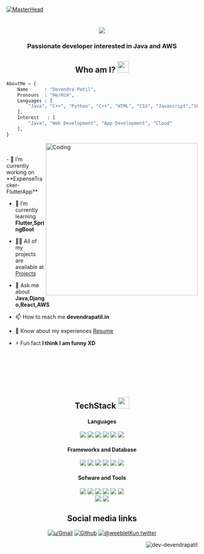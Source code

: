 [![MasterHead](https://www.linkpicture.com/q/Add-a-heading_6.png)](devendrapatil.in)
<br>

<h1 align="center">
  <a href="#">
    <img src="https://readme-typing-svg.herokuapp.com/?lines=Hey,+There!+👋;Devendra+Patil+Here...;Nice+to+meet+you!&center=true&size=30">
  </a>
</h1>

<h3 align="center">Passionate developer interested in Java and AWS</h3>
<h2 align="center"> Who am I? <img src="https://cdn.discordapp.com/emojis/852778687958482944.gif?v=1" width="30px"></h2>
    
```python
AboutMe = {
    Name      : "Devendra Patil",
    Pronouns  : "He/Him",
    Languages : [
        "Java", "C++", "Python", "C++", "HTML", "CSS", "Javascript","SQL","Dart"
    ],
    Interest   : [
        "Java", "Web Development", "App Development", "Cloud"
    ],
}
```

<img align="right" alt="Coding" width="400" src="https://s10.gifyu.com/images/fcf7fd0c619bb87706533079240915f3.gif">
<br>
<br>
- 🔭 I’m currently working on **ExpenseTracker-FlutterApp**

- 🌱 I’m currently learning **Flutter,SpringBoot**

- 👨‍💻 All of my projects are available at [Projects](https://devendrapatil.in/#portfolio)

- 💬 Ask me about **Java,Django,React,AWS**

- 📫 How to reach me **devendrapatil.in**

- 📄 Know about my experiences [Resume](https://drive.google.com/file/d/1Xd5q-9a76yTEWkTlsLp1IHa--JT7LYrr/view?usp=sharing)

- ⚡ Fun fact **I think I am funny XD**
      


<br>
<br>
<br>
<br>
<br>
<div align="center">
    <h2>TechStack <img src="https://cdn.discordapp.com/emojis/804331814004850698.png?v=1" width="30px"></h2>
    <h4>Languages</h4>
        <img src="https://img.shields.io/badge/-java-red?style=for-the-badge&labelColor=red&logo=java&logoColor=black">
                <img src="https://img.shields.io/badge/-cpp-lightblue?style=for-the-badge&labelColor=lightblue&logo=cplusplus&logoColor=black">
        <img src="https://img.shields.io/badge/-python-ffd43b?style=for-the-badge&labelColor=306998&logo=python&logoColor=white"> 
        <img src="https://img.shields.io/badge/-HTML 5-orange?style=for-the-badge&labelColor=orange&logo=html5&logoColor=white">
        <img src="https://img.shields.io/badge/-css 3-blue?style=for-the-badge&labelColor=blue&logo=css3&logoColor=white">
        <img src="https://img.shields.io/badge/-Javascript-F0DB4F?style=for-the-badge&labelColor=F0DB4F&logo=javascript&logoColor=black">
    <h4>Frameworks and Database</h4>
        <img src="https://img.shields.io/badge/-Django-7289da?style=for-the-badge&labelColor=7289da&logo=django&logoColor=white">
        <img src="https://img.shields.io/badge/-Bootstrap-602C50?style=for-the-badge&labelColor=602C50&logo=bootstrap&logoColor=white">
        <img src="https://img.shields.io/badge/-flutter-46B2E0?style=for-the-badge&labelColor=black&logo=flutter&logoColor=ffa611" >
        <img src="https://img.shields.io/badge/-React-black?style=for-the-badge&labelColor=black&logo=React&logoColor=blue" >
         <img src="https://img.shields.io/badge/-MYSQL-blue?style=for-the-badge&labelColor=blue&logo=mysql&logoColor=white">
         <img src="https://img.shields.io/badge/-AWS-orange?style=for-the-badge&labelColor=orange&logo=amazon&logoColor=white">
    <h4>Sofware and Tools</h4>
        <img src="https://img.shields.io/badge/-git-orange?style=for-the-badge&labelColor=orange&logo=git&logoColor=black">
        <img src="https://img.shields.io/badge/-github-whitesmoke?style=for-the-badge&labelColor=whitesmoke&logo=github&logoColor=black">
        <img src="https://img.shields.io/badge/-vs code-2c2f33?style=for-the-badge&labelColor=2c2f33&logo=visualstudiocode&logoColor=blue">
        <img src="https://img.shields.io/badge/-Intellijidea-6567a5?style=for-the-badge&labelColor=6567a5&logo=intellijidea&logoColor=white">
        <img src="https://img.shields.io/badge/-eclipse-darkgreen?style=for-the-badge&labelColor=darkgreen&logo=eclipse&logoColor=white">
        <img src="https://img.shields.io/badge/-pycharm-blue?style=for-the-badge&labelColor=blue&logo=pycharm&logoColor=white"> 
        <br>
        <img src="https://img.shields.io/badge/- STS IDE-green?style=for-the-badge&labelColor=green&logo=springboot&logoColor=black">
        <img src="https://img.shields.io/badge/-Canva-darkblue?style=for-the-badge&labelColor=darkblue&logo=canva&logoColor=white">
</div>
<div align=center>
<h2>Social media links</h2>
    

[![u/Gmail](https://img.shields.io/badge/-Gmail-informational?style=for-the-badge&logo=gmail&logoColor=white&color=ff0000)](mailto:devendrapatil1027@gmail.com)
[![Github](https://img.shields.io/badge/-Github-informational?style=for-the-badge&logo=github&logoColor=white&color=black)](https://github.com/dev-devendrapatil)
[![@__weebletKun__ twitter](https://img.shields.io/badge/-Linkedin-informational?style=for-the-badge&logo=linkedin&logoColor=white&color=blue)](https://www.linkedin.com/in/dev-devendra/)


</div>
 <p align="right"> <img src="https://komarev.com/ghpvc/?username=dev-devendrapatil&label=Profile%20views&color=0e75b6&style=flat" alt="dev-devendrapatil" /> </p>
